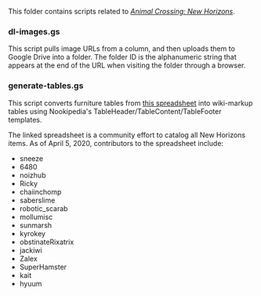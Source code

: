 This folder contains scripts related to *[Animal Crossing: New Horizons](https://nookipedia.com/wiki/Animal_Crossing:_New_Horizons)*.

### dl-images.gs

This script pulls image URLs from a column, and then uploads them to Google Drive into a folder. The folder ID is the alphanumeric string that appears at the end of the URL when visiting the folder through a browser.

### generate-tables.gs

This script converts furniture tables from [this spreadsheet](https://docs.google.com/spreadsheets/d/1Hxrdp7oxtK-J5x9u1-rzChUpLtkv3t0_kNGdS6dtyWI/edit#gid=524326629) into wiki-markup tables using Nookipedia's TableHeader/TableContent/TableFooter templates.

The linked spreadsheet is a community effort to catalog all New Horizons items. As of April 5, 2020, contributors to the spreadsheet include:
* sneeze
* 6480
* noizhub
* Ricky
* chaiinchomp
* saberslime
* robotic_scarab
* mollumisc
* sunmarsh 
* kyrokey 
* obstinateRixatrix
* jackiwi
* Zalex
* SuperHamster
* kait
* hyuum
